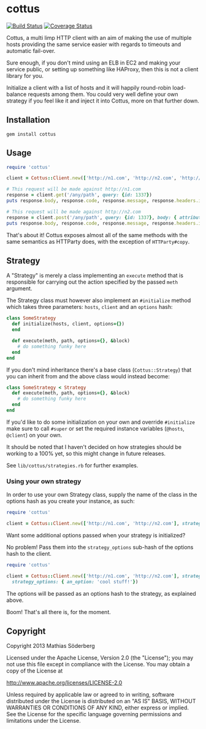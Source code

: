 # cottus

[![Build Status](https://travis-ci.org/mthssdrbrg/cottus.png?branch=master)](https://travis-ci.org/mthssdrbrg/cottus)
[![Coverage Status](https://coveralls.io/repos/mthssdrbrg/cottus/badge.png?branch=master)](https://coveralls.io/r/mthssdrbrg/cottus?branch=master)

Cottus, a multi limp HTTP client with an aim of making the use of multiple hosts
providing the same service easier with regards to timeouts and automatic fail-over.

Sure enough, if you don't mind using an ELB in EC2 and making your service public,
or setting up something like HAProxy, then this is not a client library for you.

Initialize a client with a list of hosts and it will happily round-robin load-balance
requests among them.
You could very well define your own strategy if you feel like it and inject it
into Cottus, more on that further down.

## Installation

```
gem install cottus
```

## Usage

```ruby
require 'cottus'

client = Cottus::Client.new(['http://n1.com', 'http://n2.com', 'http://n3.com'])

# This request will be made against http://n1.com
response = client.get('/any/path', query: {id: 1337})
puts response.body, response.code, response.message, response.headers.inspect

# This request will be made against http://n2.com
response = client.post('/any/path', query: {id: 1337}, body: { attribute: 'cool'})
puts response.body, response.code, response.message, response.headers.inspect
```

That's about it! Cottus exposes almost all of the same methods with the same semantics as
HTTParty does, with the exception of ```HTTParty#copy```.

## Strategy

A "Strategy" is merely a class implementing an ```execute``` method that is
responsible for carrying out the action specified by the passed ```meth```
argument.

The Strategy class must however also implement an ```#initialize``` method which
takes three parameters: ```hosts```, ```client``` and an ```options``` hash:

```ruby
class SomeStrategy
  def initialize(hosts, client, options={})
  end

  def execute(meth, path, options={}, &block)
    # do something funky here
  end
end
```

If you don't mind inheritance there's a base class (```Cottus::Strategy```) that
you can inherit from and the above class would instead become:

```ruby
class SomeStrategy < Strategy
  def execute(meth, path, options={}, &block)
    # do something funky here
  end
end
```

If you'd like to do some initialization on your own and override
```#initialize``` make sure to call ```#super``` or set the required instance
variables (```@hosts```, ```@client```) on your own.

It should be noted that I haven't decided on how strategies should be working to
a 100% yet, so this might change in future releases.

See ```lib/cottus/strategies.rb``` for further examples.

### Using your own strategy

In order to use your own Strategy class, supply the name of the class in the
options hash as you create your instance, as such:

```ruby
require 'cottus'

client = Cottus::Client.new(['http://n1.com', 'http://n2.com'], strategy: MyStrategy)
```

Want some additional options passed when your strategy is initialized?

No problem! Pass them into the ```strategy_options``` sub-hash of the options
hash to the client.

```ruby
require 'cottus'

client = Cottus::Client.new(['http://n1.com', 'http://n2.com'], strategy: MyStrategy,
  strategy_options: { an_option: 'cool stuff!'})
```

The options will be passed as an options hash to the strategy, as explained
above.

Boom! That's all there is, for the moment.

## Copyright
Copyright 2013 Mathias Söderberg

Licensed under the Apache License, Version 2.0 (the "License"); you may not use
this file except in compliance with the License. You may obtain a copy of the
License at

http://www.apache.org/licenses/LICENSE-2.0

Unless required by applicable law or agreed to in writing, software distributed
under the License is distributed on an "AS IS" BASIS, WITHOUT WARRANTIES OR
CONDITIONS OF ANY KIND, either express or implied. See the License for the
specific language governing permissions and limitations under the License.
